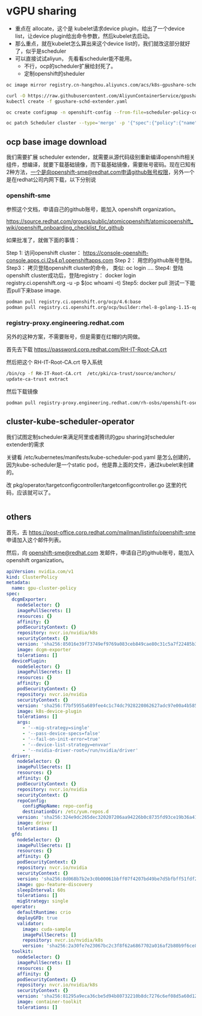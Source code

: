 # vGPU sharing

- 重点在 allocate，这个是 kubelet请求device plugin，给出了一个device list，让device plugin给出命令参数，然后kubelet去启动。
- 那么重点，就在kubelet怎么算出来这个device list的，我们就改这部分就好了，似乎是scheduler
- 可以直接试试aliyun， 先看看scheduler能不能用。
  - 不行，ocp的scheduler扩展给封死了。
  - 定制openshift的sheduler

```bash
oc image mirror registry.cn-hangzhou.aliyuncs.com/acs/k8s-gpushare-schd-extender:1.11-d170d8a  quay.io/wangzheng422/qimgs:k8s-gpushare-schd-extender-1.11-d170d8a

curl -O https://raw.githubusercontent.com/AliyunContainerService/gpushare-scheduler-extender/master/config/gpushare-schd-extender.yaml
kubectl create -f gpushare-schd-extender.yaml

oc create configmap -n openshift-config --from-file=scheduler-policy-config.json scheduler-policy

oc patch Scheduler cluster --type='merge' -p '{"spec":{"policy":{"name":"scheduler-policy"}}}' --type=merge

```
## ocp base image download

我们需要扩展 scheduler extender，就需要从源代码级别重新编译openshift相关组件，想编译，就要下载基础镜像，而下载基础镜像，需要账号密码。现在已知有2种方法，一个是向openshift-sme@redhat.com申请github账号权限，另外一个是在redhat公司内网下载，以下分别说

### openshift-sme

参照这个文档，申请自己的github账号，能加入 openshift organization。

https://source.redhat.com/groups/public/atomicopenshift/atomicopenshift_wiki/openshift_onboarding_checklist_for_github

如果批准了，就做下面的事情：

Step 1: 访问openshift cluster： https://console-openshift-console.apps.ci.l2s4.p1.openshiftapps.com
Step 2： 用您的github账号登陆。
Step3： 拷贝登陆openshift cluster的命令， 类似: oc login ....
Step4: 登陆openshift cluster成功后，登陆registry： docker login registry.ci.openshift.org -u <github-id> -p $(oc whoami -t)
Step5: docker pull 测试一下能否pull下来base image.

```bash
podman pull registry.ci.openshift.org/ocp/4.6:base
podman pull registry.ci.openshift.org/ocp/builder:rhel-8-golang-1.15-openshift-4.6

```

### registry-proxy.engineering.redhat.com

另外的这种方案，不需要账号，但是需要在红帽的内网做。

首先去下载 https://password.corp.redhat.com/RH-IT-Root-CA.crt 

然后把这个 RH-IT-Root-CA.crt 导入系统
```bash
/bin/cp -f RH-IT-Root-CA.crt  /etc/pki/ca-trust/source/anchors/
update-ca-trust extract

```

然后下载镜像
```bash
podman pull registry-proxy.engineering.redhat.com/rh-osbs/openshift-ose-base:v4.6.0

```

## cluster-kube-scheduler-operator

我们试图定制scheduler来满足阿里或者腾讯的gpu sharing对scheduler extender的需求

关键看  /etc/kubernetes/manifests/kube-scheduler-pod.yaml 是怎么创建的，因为kube-scheduler是一个static pod，他是靠上面的文件，通过kubelet来创建的。

改 pkg/operator/targetconfigcontroller/targetconfigcontroller.go 这里的代码，应该就可以了。
```bash


```



## others
首先，去 https://post-office.corp.redhat.com/mailman/listinfo/openshift-sme 申请加入这个邮件列表。

然后，向 openshift-sme@redhat.com 发邮件，申请自己的github账号，能加入 openshift organization。

```yaml
apiVersion: nvidia.com/v1
kind: ClusterPolicy
metadata:
  name: gpu-cluster-policy
spec:
  dcgmExporter:
    nodeSelector: {}
    imagePullSecrets: []
    resources: {}
    affinity: {}
    podSecurityContext: {}
    repository: nvcr.io/nvidia/k8s
    securityContext: {}
    version: 'sha256:85016e39f73749ef9769a083ceb849cae80c31c5a7f22485b3ba4aa590ec7b88'
    image: dcgm-exporter
    tolerations: []
  devicePlugin:
    nodeSelector: {}
    imagePullSecrets: []
    resources: {}
    affinity: {}
    podSecurityContext: {}
    repository: nvcr.io/nvidia
    securityContext: {}
    version: 'sha256:f7bf5955a689fee4c1c74dc7928220862627adc97e00a4b585f9c31965e79625'
    image: k8s-device-plugin
    tolerations: []
    args:
      - '--mig-strategy=single'
      - '--pass-device-specs=false'
      - '--fail-on-init-error=true'
      - '--device-list-strategy=envvar'
      - '--nvidia-driver-root=/run/nvidia/driver'
  driver:
    nodeSelector: {}
    imagePullSecrets: []
    resources: {}
    affinity: {}
    podSecurityContext: {}
    repository: nvcr.io/nvidia
    securityContext: {}
    repoConfig:
      configMapName: repo-config
      destinationDir: /etc/yum.repos.d
    version: 'sha256:324e9dc265dec320207206aa94226b0c8735fd93ce19b36a415478c95826d934'
    image: driver
    tolerations: []
  gfd:
    nodeSelector: {}
    imagePullSecrets: []
    resources: {}
    affinity: {}
    podSecurityContext: {}
    repository: nvcr.io/nvidia
    securityContext: {}
    version: 'sha256:8d068b7b2e3c0b00061bbff07f4207bd49be7d5bfbff51fdf247bc91e3f27a14'
    image: gpu-feature-discovery
    sleepInterval: 60s
    tolerations: []
    migStrategy: single
  operator:
    defaultRuntime: crio
    deployGFD: true
    validator:
      image: cuda-sample
      imagePullSecrets: []
      repository: nvcr.io/nvidia/k8s
      version: 'sha256:2a30fe7e23067bc2c3f8f62a6867702a016af2b80b9f6ce861f3fea4dfd85bc2'
  toolkit:
    nodeSelector: {}
    imagePullSecrets: []
    resources: {}
    affinity: {}
    podSecurityContext: {}
    repository: nvcr.io/nvidia/k8s
    securityContext: {}
    version: 'sha256:81295a9eca36cbe5d94b80732210b8dc7276c6ef08d5a60d12e50479b9e542cd'
    image: container-toolkit
    tolerations: []



```
